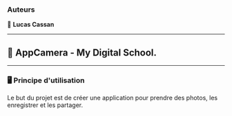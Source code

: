 ### Auteurs

👤 **Lucas Cassan**

---

## 📎 AppCamera - My Digital School.

---

### 🖥   **Principe d'utilisation**

Le but du projet est de créer une application pour prendre des photos, les enregistrer et les partager.
